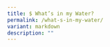 ```yaml
---
title: $ What’s in my Water?
permalink: /what-s-in-my-water/
variant: markdown
description: ""
---
```


